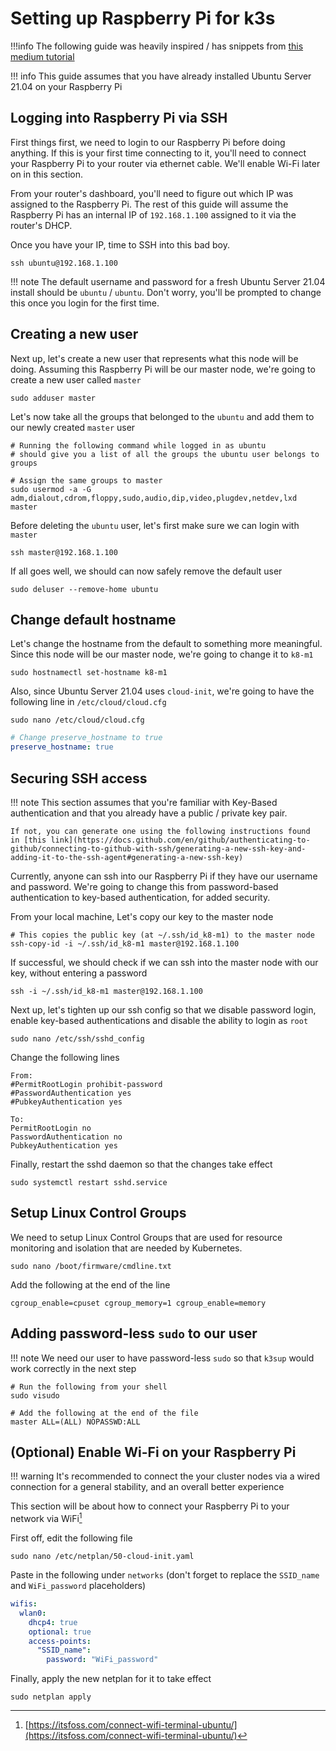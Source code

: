 # Setting up Raspberry Pi for k3s

!!!info 
    The following guide was heavily inspired / has snippets
    from [this medium tutorial](https://levelup.gitconnected.com/step-by-step-slow-guide-kubernetes-cluster-on-raspberry-pi-4b-part-1-6e4179c89cbc)

!!! info 
    This guide assumes that you have already installed Ubuntu Server 21.04 on your Raspberry Pi

## Logging into Raspberry Pi via SSH

First things first, we need to login to our Raspberry Pi before doing anything. If this is your first time connecting to
it, you'll need to connect your Raspberry Pi to your router via ethernet cable. We'll enable Wi-Fi later on in this
section.

From your router's dashboard, you'll need to figure out which IP was assigned to the Raspberry Pi. The rest of this
guide will assume the Raspberry Pi has an internal IP of `192.168.1.100` assigned to it via the router's DHCP.

Once you have your IP, time to SSH into this bad boy.

```shell
ssh ubuntu@192.168.1.100
```

!!! note 
    The default username and password for a fresh Ubuntu Server 21.04 install should be `ubuntu` / `ubuntu`. Don't
    worry, you'll be prompted to change this once you login for the first time.

## Creating a new user

Next up, let's create a new user that represents what this node will be doing. Assuming this Raspberry Pi will be our
master node, we're going to create a new user called `master`

```shell
sudo adduser master
```

Let's now take all the groups that belonged to the `ubuntu` and add them to our newly created `master` user

```shell
# Running the following command while logged in as ubuntu
# should give you a list of all the groups the ubuntu user belongs to
groups

# Assign the same groups to master
sudo usermod -a -G adm,dialout,cdrom,floppy,sudo,audio,dip,video,plugdev,netdev,lxd master
```

Before deleting the `ubuntu` user, let's first make sure we can login with `master`

```shell
ssh master@192.168.1.100
```

If all goes well, we should can now safely remove the default user

```shell
sudo deluser --remove-home ubuntu
```

## Change default hostname

Let's change the hostname from the default to something more meaningful. Since this node will be our master node, we're
going to change it to `k8-m1`

```shell
sudo hostnamectl set-hostname k8-m1
```

Also, since Ubuntu Server 21.04 uses `cloud-init`, we're going to have the following line in `/etc/cloud/cloud.cfg`

```shell
sudo nano /etc/cloud/cloud.cfg
```

```yaml
# Change preserve_hostname to true
preserve_hostname: true
```

## Securing SSH access

!!! note 
    This section assumes that you're familiar with Key-Based authentication and that you already have a public /
    private key pair.

    If not, you can generate one using the following instructions found
    in [this link](https://docs.github.com/en/github/authenticating-to-github/connecting-to-github-with-ssh/generating-a-new-ssh-key-and-adding-it-to-the-ssh-agent#generating-a-new-ssh-key)

Currently, anyone can ssh into our Raspberry Pi if they have our username and password. We're going to change this from
password-based authentication to key-based authentication, for added security.

From your local machine, Let's copy our key to the master node

```shell
# This copies the public key (at ~/.ssh/id_k8-m1) to the master node
ssh-copy-id -i ~/.ssh/id_k8-m1 master@192.168.1.100
```

If successful, we should check if we can ssh into the master node with our key, without entering a password

```shell
ssh -i ~/.ssh/id_k8-m1 master@192.168.1.100
```

Next up, let's tighten up our ssh config so that we disable password login, enable key-based authentications and disable
the ability to login as `root`

```shell
sudo nano /etc/ssh/sshd_config
```

Change the following lines

```
From:
#PermitRootLogin prohibit-password
#PasswordAuthentication yes
#PubkeyAuthentication yes

To:
PermitRootLogin no
PasswordAuthentication no
PubkeyAuthentication yes
```

Finally, restart the sshd daemon so that the changes take effect

```shell
sudo systemctl restart sshd.service
```

## Setup Linux Control Groups

We need to setup Linux Control Groups that are used for resource monitoring and isolation that are needed by Kubernetes.

```shell
sudo nano /boot/firmware/cmdline.txt
```

Add the following at the end of the line

```
cgroup_enable=cpuset cgroup_memory=1 cgroup_enable=memory
```

## Adding password-less `sudo` to our user

!!! note
    We need our user to have password-less `sudo` so that `k3sup` would work correctly in the next step

```
# Run the following from your shell
sudo visudo

# Add the following at the end of the file
master ALL=(ALL) NOPASSWD:ALL
```

## (Optional) Enable Wi-Fi on your Raspberry Pi
!!! warning 
    It's recommended to connect the your cluster nodes via a wired connection for a general stability, and an
    overall better experience

This section will be about how to connect your Raspberry Pi to your network via WiFi[^1]

First off, edit the following file

```shell
sudo nano /etc/netplan/50-cloud-init.yaml
```

Paste in the following under `networks` (don't forget to replace the `SSID_name` and `WiFi_password` placeholders)

```yaml
wifis:
  wlan0:
    dhcp4: true
    optional: true
    access-points:
      "SSID_name":
        password: "WiFi_password"
```

Finally, apply the new netplan for it to take effect

```shell
sudo netplan apply
```

[^1]: [https://itsfoss.com/connect-wifi-terminal-ubuntu/](https://itsfoss.com/connect-wifi-terminal-ubuntu/)